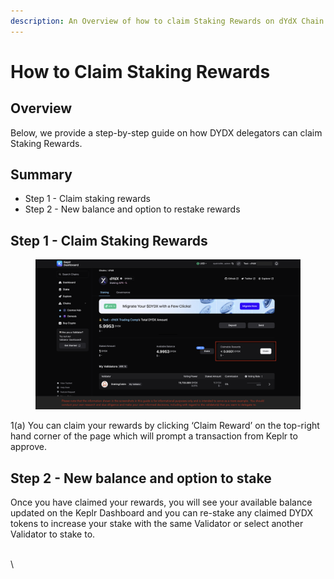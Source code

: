 ```yaml
---
description: An Overview of how to claim Staking Rewards on dYdX Chain.
---
```


# How to Claim Staking Rewards

## Overview

Below, we provide a step-by-step guide on how DYDX delegators can claim Staking Rewards.

## Summary

* Step 1 - Claim staking rewards&#x20;
* Step 2 - New balance and option to restake rewards

## Step 1 - Claim Staking Rewards

<figure><img src="../../.gitbook/assets/1(a) - Claim.png" alt=""><figcaption></figcaption></figure>

1(a) You can claim your rewards by clicking ‘Claim Reward’ on the top-right hand corner of the page which will prompt a transaction from Keplr to approve.&#x20;

## Step 2 - New balance and option to stake

Once you have claimed your rewards, you will see your available balance updated on the Keplr Dashboard and you can re-stake any claimed DYDX tokens to increase your stake with the same Validator or select another Validator to stake to.&#x20;

\
\
